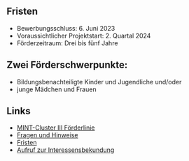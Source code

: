 ## Fristen

- Bewerbungsschluss: 6. Juni 2023
- Voraussichtlicher Projektstart: 2. Quartal 2024
- Förderzeitraum: Drei bis fünf Jahre

## Zwei Förderschwerpunkte:

- Bildungsbenachteiligte Kinder und Jugendliche und/oder
- junge Mädchen und Frauen

## Links

- [MINT-Cluster III Förderlinie](https://www.bildung-forschung.digital/digitalezukunft/de/bildung/mint-cluster/mint-cluster-iii/mint-cluster-iii_node.html)
- [Fragen und Hinweise](https://www.bmfsfj.de/bmfsfj/fragen-und-hinweise-zum-interessensbekundungsverfahren-198174)
- [Fristen](https://www.bmfsfj.de/bmfsfj/aktuelles/alle-meldungen/kuenstliche-intelligenz-fuer-das-gemeinwohl-foerdern-198160)
- [Aufruf zur Interessensbekundung](https://www.bmfsfj.de/resource/blob/198172/6831e48371ecc5e96a4b75df5c174734/aufruf-interessenbekundung-data.pdf)
